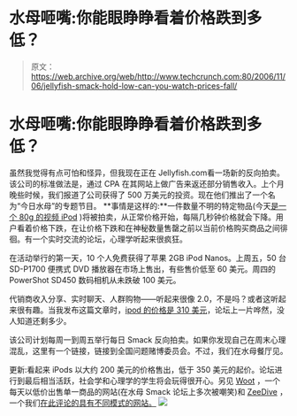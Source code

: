 # 水母咂嘴:你能眼睁睁看着价格跌到多低？

> 原文：<https://web.archive.org/web/http://www.techcrunch.com:80/2006/11/06/jellyfish-smack-hold-low-can-you-watch-prices-fall/>

# 水母咂嘴:你能眼睁睁看着价格跌到多低？

虽然我觉得有点可怕和怪异，但我现在正在 Jellyfish.com看一场新的反向拍卖。该公司的标准做法是，通过 CPA 在其网站上做广告来返还部分销售收入。上个月晚些时候，我们报道了公司获得了 500 万美元的投资。现在他们推出了一个名为“今日水母”的专题节目。
 **事情是这样的:**一件数量不明的特定物品(今天[是一个 80g 的视频 iPod](https://web.archive.org/web/20211019174020/http://www.jellyfish.com/sotd/index) )将被拍卖，从正常价格开始，每隔几秒钟价格就会下降。用户看着价格下跌，在让价格下跌和在神秘数量售罄之前以当前价格购买商品之间徘徊。有一个实时交流的论坛，心理学听起来很疯狂。

在活动举行的第一天，10 个人免费获得了苹果 2GB iPod Nanos。上周五，50 台 SD-P1700 便携式 DVD 播放器在市场上售出，有些售价低至 60 美元。周四的 PowerShot SD450 数码相机从未跌破 100 美元。

代销商收入分享、实时聊天、人群购物——听起来很像 2.0，不是吗？或者这听起来很有趣。当我发布这篇文章时，[ipod 的价格是 310 美元](https://web.archive.org/web/20211019174020/http://www.jellyfish.com/sotd/index)，论坛上一片哗然，没人知道还剩多少。

该公司计划每周一到周五举行每日 Smack 反向拍卖。如果你发现自己在周末心理混乱，这里有一个链接，链接到全国问题赌博委员会。不过，我们在水母餐厅见。

更新:看起来 iPods 以大约 200 美元的价格售出，低于 350 美元的起价。论坛进行到最后相当活跃，社会学和心理学的学生将会玩得很开心。另见 [Woot](https://web.archive.org/web/20211019174020/http://woot.com/) ，一个每天以低价出售单一商品的网站(在水母 Smack 论坛上多次被嘲笑)和 [ZeeDive](https://web.archive.org/web/20211019174020/http://www.zeedive.com/) ，一个我们[在此评论的具有不同模式的网站。](https://web.archive.org/web/20211019174020/http://www.beta.techcrunch.com/tag/zeedive) ![](img/4eb1bbf9023a0ce0484a7ee92fa5ce01.png)
